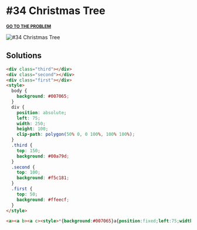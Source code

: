 # #34 Christmas Tree

<p>
  <sup>
    <a href="https://cssbattle.dev/play/34"><strong>GO TO THE PROBLEM</strong></a>
  </sup>
</p>

![#34 Christmas Tree](https://cssbattle.dev/targets/34.png)

## Solutions

```html
<div class="third"></div>
<div class="second"></div>
<div class="first"></div>
<style>
  body {
    background: #007065;
  }
  div {
    position: absolute;
    left: 75;
    width: 250;
    height: 100;
    clip-path: polygon(50% 0, 0 100%, 100% 100%);
  }
  .third {
    top: 150;
    background: #00a79d;
  }
  .second {
    top: 100;
    background: #f5c181;
  }
  .first {
    top: 50;
    background: #ffeecf;
  }
</style>
```

```html
<a><a b><a c><style>*{background:#007065}a{position:fixed;left:75;width:250;height:100;clip-path:polygon(50% 0,0 100%,100% 100%);top:150;background:#00a79d}[b]{top:100;background:#f5c181}[c]{top:50;background:#ffeecf}
```
